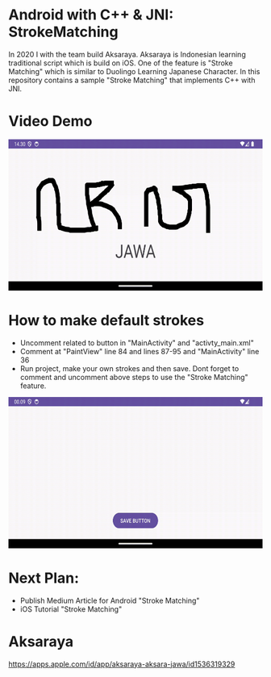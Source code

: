 # Android with C++ & JNI: StrokeMatching

In 2020 I with the team build Aksaraya. Aksaraya is Indonesian learning traditional script which is build on iOS. One of the feature is "Stroke Matching" which is similar to Duolingo Learning Japanese Character. In this repository contains a sample "Stroke Matching" that implements C++ with JNI.

# Video Demo
<img src="Jawa.gif" width="600" height="300" />

# How to make default strokes
-  Uncomment related to button in "MainActivity" and "activty_main.xml"
-  Comment at "PaintView" line 84 and lines 87-95 and "MainActivity" line 36
-  Run project, make your own strokes and then save.
Dont forget to comment and uncomment above steps to use the "Stroke Matching" feature.
<img src="default.gif" width="600" height="300" />

# Next Plan:
- Publish Medium Article for Android "Stroke Matching"
- iOS Tutorial "Stroke Matching"

# Aksaraya
https://apps.apple.com/id/app/aksaraya-aksara-jawa/id1536319329
